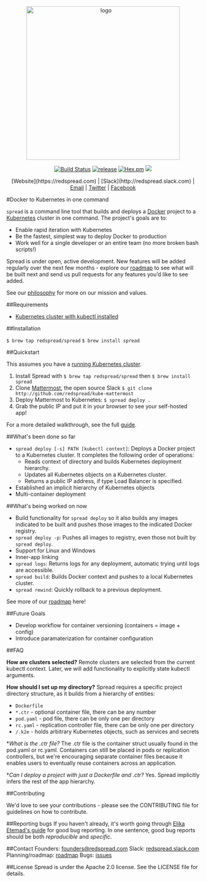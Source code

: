 <center><img src="https://redspread.com/images/logo.svg" alt="logo" width= "400"/>

[![Build Status](https://travis-ci.org/redspread/spread.svg?branch=master)](https://travis-ci.org/redspread/spread) [![release](https://img.shields.io/badge/release-v0.0.3-red.svg)]() [![Hex.pm](https://img.shields.io/hexpm/l/plug.svg)]() [![](https://godoc.org/rsprd.com/spread?status.svg)](http://godoc.org/rsprd.com/spread)</center>

<center>[Website](https://redspread.com) | [Slack](http://redspread.slack.com) | <a href="mailto:founders@redspread.com">Email</a> | <a href="http://twitter.com/redspread">Twitter</a> | <a href="http://facebook.com/GetRedspread">Facebook</a></center>

#Docker to Kubernetes in one command

`spread` is a command line tool that builds and deploys a [Docker](https://github.com/docker/docker) project to a [Kubernetes](https://github.com/kubernetes/kubernetes) cluster in one command. The project's goals are to:

* Enable rapid iteration with Kubernetes
* Be the fastest, simplest way to deploy Docker to production
* Work well for a single developer or an entire team (no more broken bash scripts!)


Spread is under open, active development. New features will be added regularly over the next few months - explore our [roadmap](./roadmap.md) to see what will be built next and send us pull requests for any features you’d like to see added.

See our [philosophy](./philosophy.md) for more on our mission and values.

##Requirements
* <a href="https://blog.redspread.com/2016/02/04/google-container-engine-quickstart/">Kubernetes cluster with kubectl installed</a>

##Installation

`$ brew tap redspread/spread`
`$ brew install spread`

##Quickstart

This assumes you have a <a href="https://blog.redspread.com/2016/02/04/google-container-engine-quickstart/">running Kubernetes cluster</a>.

1. Install Spread with `$ brew tap redspread/spread` then `$ brew install spread`
2. Clone <a href="http://mattermost.com">Mattermost</a>, the open source Slack `$ git clone http://github.com/redspread/kube-mattermost`
5. Deploy Mattermost to Kubernetes: `$ spread deploy .`
6. Grab the public IP and put it in your browser to see your self-hosted app!

For a more detailed walkthrough, see the full <a href="https://github.com/redspread/kube-mattermost">guide</a>.

##What's been done so far

* `spread deploy [-s] PATH [kubectl context]`: Deploys a Docker project to a Kubernetes cluster. It completes the following order of operations:
	* Reads context of directory and builds Kubernetes deployment hierarchy.
	* Updates all Kubernetes objects on a Kubernetes cluster.
	* Returns a public IP address, if type Load Balancer is specified.
* Established an implicit hierarchy of Kubernetes objects
* Multi-container deployment

##What's being worked on now

* Build functionality for `spread deploy` so it also builds any images indicated to be built and pushes those images to the indicated Docker registry.
* `spread deploy -p`: Pushes all images to registry, even those not built by `spread deploy`.
* Support for Linux and Windows
* Inner-app linking
* `spread logs`: Returns logs for any deployment, automatic trying until logs are accessible.
* `spread build`: Builds Docker context and pushes to a local Kubernetes cluster.
* `spread rewind`: Quickly rollback to a previous deployment.

See more of our <a href="https://github.com/redspread/spread/blob/master/roadmap.md">roadmap</a> here!

##Future Goals
* Develop workflow for container versioning (containers = image + config)
* Introduce paramaterization for container configuration

##FAQ

**How are clusters selected?** Remote clusters are selected from the current kubectl context. Later, we will add functionality to explicitly state kubectl arguments.

**How should I set up my directory?** Spread requires a specific project directory structure, as it builds from a hierarchy of entities:

* `Dockerfile`
* `*.ctr` - optional container file, there can be any number
* `pod.yaml` - pod file, there can be only one per directory
* `rc.yaml` - replication controller file, there can be only one per directory
* `/.k2e` - holds arbitrary Kubernetes objects, such as services and secrets

**What is the *.ctr file?** The .ctr file is the container struct usually found in the pod.yaml or rc.yaml. Containers can still be placed in pods or replication controllers, but we're encouraging separate container files because it enables users to eventually reuse containers across an application.

**Can I deploy a project with just a Dockerfile and *.ctr?** Yes. Spread implicitly infers the rest of the app hierarchy.

##Contributing

We'd love to see your contributions - please see the CONTRIBUTING file for guidelines on how to contribute.

##Reporting bugs
If you haven't already, it's worth going through <a href="http://fantasai.inkedblade.net/style/talks/filing-good-bugs/">Elika Etemad's guide</a> for good bug reporting. In one sentence, good bug reports should be both *reproducible* and *specific*.

##Contact
Founders: <a href="mailto:founders@redspread.com">founders@redspread.com</a>
Slack: <a href="http://redspread.slack.com">redspread.slack.com</a>
Planning/roadmap: <a href="http://github.com/redspread/spread/roadmap.md">roadmap</a>
Bugs: <a href="https://github.com/redspread/spread/issues">issues</a>

##License
Spread is under the Apache 2.0 license. See the LICENSE file for details.
